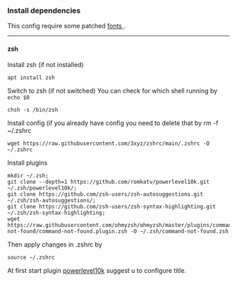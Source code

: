 ### Install dependencies
This config require some patched [ fonts ](https://www.nerdfonts.com/).
___
#### zsh 
Install zsh (if not installed)
```
apt install zsh
```
Switch to zsh (if not switched) You can check for which shell running by `echo $0` 
```
chsh -s /bin/zsh
```
Install config (if you already have config you need to delete that by rm -f ~/.zshrc
```
wget https://raw.githubusercontent.com/3xyz/zshrc/main/.zshrc -O ~/.zshrc
```
Install plugins
```
mkdir ~/.zsh;
git clone --depth=1 https://github.com/romkatv/powerlevel10k.git ~/.zsh/powerlevel10k/;
git clone https://github.com/zsh-users/zsh-autosuggestions.git ~/.zsh/zsh-autosuggestions/;
git clone https://github.com/zsh-users/zsh-syntax-highlighting.git ~/.zsh/zsh-syntax-highlighting;
wget https://raw.githubusercontent.com/ohmyzsh/ohmyzsh/master/plugins/command-not-found/command-not-found.plugin.zsh -O ~/.zsh/command-not-found.zsh
```
Then apply changes in .zshrc by
```
source ~/.zshrc
```
At first start plugin [powerlevel10k](https://github.com/romkatv/powerlevel10k#manual) suggest u to configure title.
